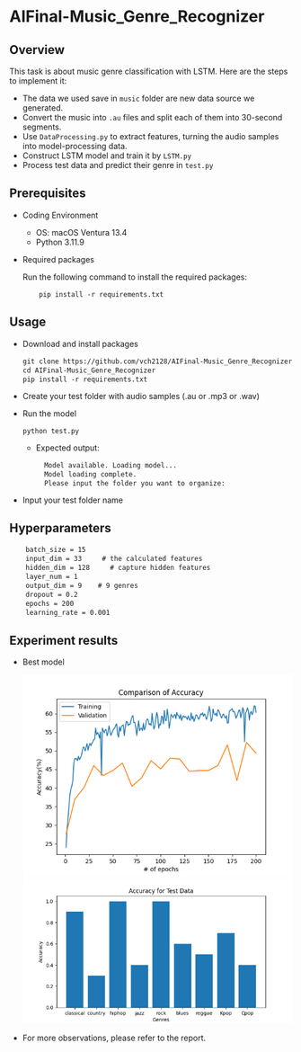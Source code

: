 # AIFinal-Music_Genre_Recognizer

## Overview
This task is about music genre classification with LSTM. Here are the steps to implement it:

- The data we used save in `music` folder are new data source we generated.
- Convert the music into `.au` files and split each of them into 30-second segments.
- Use `DataProcessing.py` to extract features, turning the audio samples into model-processing data.
- Construct LSTM model and train it by `LSTM.py`
- Process test data and predict their genre in `test.py`


## Prerequisites

- Coding Environment
    - OS: macOS Ventura 13.4
    - Python 3.11.9
- Required packages

    Run the following command to install the required packages:
  
  ```
      pip install -r requirements.txt
  ```

 
## Usage
- Download and install packages
    ```
    git clone https://github.com/vch2128/AIFinal-Music_Genre_Recognizer
    cd AIFinal-Music_Genre_Recognizer
    pip install -r requirements.txt
    ```
- Create your test folder with audio samples (.au or .mp3 or .wav)
- Run the model
  
    ```
    python test.py
    ```

    - Expected output:

      ```
        Model available. Loading model...
        Model loading complete.
        Please input the folder you want to organize:
      ```
- Input your test folder name


## Hyperparameters

```
    batch_size = 15
    input_dim = 33     # the calculated features
    hidden_dim = 128     # capture hidden features
    layer_num = 1
    output_dim = 9    # 9 genres
    dropout = 0.2
    epochs = 200
    learning_rate = 0.001
```

## Experiment results
- Best model
  
  ![Accuracy of training and validation](https://github.com/vch2128/AIFinal-Music_Genre_Recognizer/blob/main/all128_acc.png)
  ![Accuracy of test on each genre](https://github.com/vch2128/AIFinal-Music_Genre_Recognizer/blob/main/t_all128.png)
  
- For more observations, please refer to the report.
